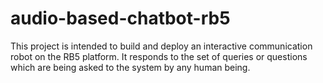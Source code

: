 # audio-based-chatbot-rb5
This project is intended to build and deploy an interactive communication robot on the RB5 platform. It responds to the set of queries or questions which are being asked to the system by any human being.
